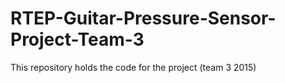 # RTEP-Guitar-Pressure-Sensor-Project-Team-3
This repository holds the code for the project (team 3 2015)
